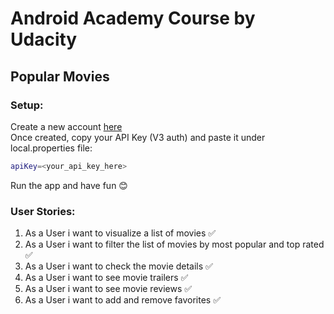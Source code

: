 # Android Academy Course by Udacity
## Popular Movies

### Setup:
Create a new account [here](https://www.themoviedb.org/signup) <br>
Once created, copy your API Key (V3 auth) and paste it under local.properties file:
```bash
apiKey=<your_api_key_here>
```
Run the app and have fun 😊

### User Stories:
<ol> 
<li>As a User i want to visualize a list of movies ✅
<li>As a User i want to filter the list of movies by most popular and top rated ✅
<li>As a User i want to check the movie details ✅
<li>As a User i want to see movie trailers ✅
<li>As a User i want to see movie reviews ✅
<li>As a User i want to add and remove favorites ✅
</ol>
